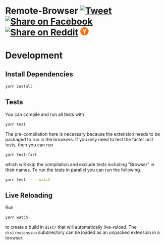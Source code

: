 <h1 vertical-align="middle">Remote-Browser
    <a targe="_blank" href="https://twitter.com/home?status=Remote-Browser%20%E2%80%93%20A%20browser%20automation%20framework%20based%20on%20the%20Web%20Extensions%20API.%20%40IntoliNow%0A%0Ahttps%3A//github.com/intoli/remote-browser">
        <img height="26px" src="https://simplesharebuttons.com/images/somacro/twitter.png"
            alt="Tweet"></a>
    <a target="_blank" href="https://www.facebook.com/sharer/sharer.php?u=https%3A//github.com/intoli/remote-browser">
        <img height="26px" src="https://simplesharebuttons.com/images/somacro/facebook.png"
            alt="Share on Facebook"></a>
    <a target="_blank" href="http://reddit.com/submit?url=https%3A%2F%2Fgithub.com%2Fintoli%2Fremote-browser&title=Remote-Browser%20%E2%80%93%20A%20browser%20automation%20framework%20based%20on%20the%20Web%20Extensions%20API.">
        <img height="26px" src="https://simplesharebuttons.com/images/somacro/reddit.png"
            alt="Share on Reddit"></a>
    <a target="_blank" href="https://news.ycombinator.com/submitlink?u=https://github.com/intoli/remote-browser&t=Remote-Browser%20%E2%80%93%20A%20browser%20automation%20framework%20based%20on%20the%20Web%20Extensions%20API.">
        <img height="26px" src="media/ycombinator.png"
            alt="Share on Hacker News"></a>
</h1>


# Development


## Install Dependencies

```bash
yarn install
```

## Tests

You can compile and run all tests with

```bash
yarn test
```

The pre-compilation here is necessary because the extension needs to be packaged to run in the browsers.
If you only need to test the faster unit tests, then you can run

```bash
yarn test-fast
```

which will skip the compilation and exclude tests including "Browser" in their names.
To run the tests in parallel you can run the following.

```bash
yarn test -- --watch
```



## Live Reloading

Run

```bash
yarn watch
```

to create a build in `dist/` that will automatically live-reload.
The `dist/extension` subdirectory can be loaded as an unpacked extension in a browser.
